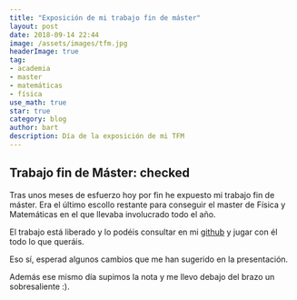 ```yaml
---
title: "Exposición de mi trabajo fin de máster"
layout: post
date: 2018-09-14 22:44
image: /assets/images/tfm.jpg
headerImage: true
tag:
- academia
- master
- matemáticas
- física
use_math: true
star: true
category: blog
author: bart
description: Día de la exposición de mi TFM
---
```

## Trabajo fin de Máster: checked 

Tras unos meses de esfuerzo hoy por fin he expuesto mi trabajo fin de máster.
Era el último escollo restante para conseguir el master de Física y Matemáticas en el que 
llevaba involucrado todo el año. 

El trabajo está liberado y lo podéis consultar en mi [github](https://github.com/thebooort/shh-signal-model) 
y jugar con él todo lo que queráis.

Eso sí, esperad algunos cambios que me han sugerido en la presentación.

Además ese mismo día supimos la nota y me llevo debajo del brazo un sobresaliente :).



